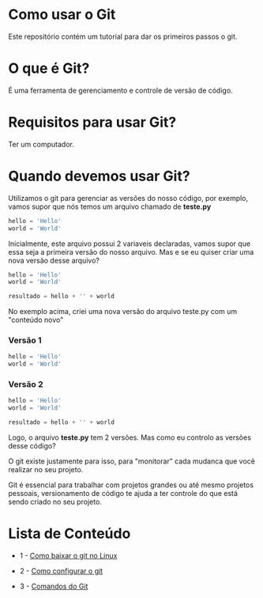 # Como usar o Git

Este repositório contém um tutorial para dar os primeiros passos o git.

# O que é Git?

É uma ferramenta de gerenciamento e controle de versão de código.


# Requisitos para usar Git?

Ter um computador.

# Quando devemos usar Git?

Utilizamos o git para gerenciar as versões do nosso código, por exemplo, vamos supor que nós temos um arquivo chamado de **teste.py**

```teste.py
hello = 'Hello'
world = 'World'
```

Inicialmente, este arquivo possui 2 variaveis declaradas, vamos supor que essa seja a primeira versão do nosso arquivo. 
Mas e se eu quiser criar uma nova versão desse arquivo?

```teste.py
hello = 'Hello'
world = 'World'

resultado = hello + '' + world
```

No exemplo acima, criei uma nova versão do arquivo teste.py com um "conteúdo novo"

### Versão 1

```teste.py
hello = 'Hello'
world = 'World'
```

### Versão 2

```teste.py
hello = 'Hello'
world = 'World'

resultado = hello + '' + world
```

Logo, o arquivo **teste.py** tem 2 versões. Mas como eu controlo as versões desse código?

O git existe justamente para isso, para "monitorar" cada mudanca que você realizar no seu projeto.


Git é essencial para trabalhar com projetos grandes ou até mesmo projetos pessoais, versionamento de código te ajuda a ter controle do que está sendo criado no seu projeto.

# Lista de Conteúdo

- 1 - [Como baixar o git no Linux](./docs/como-baixar-git.md)

- 2 - [Como configurar o git](./docs/configurando-git.md)

- 3 - [Comandos do Git](./docs/comandos-git.md)
